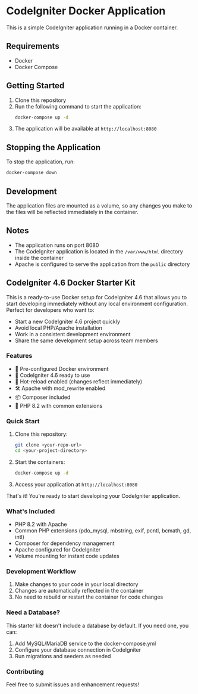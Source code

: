 # CodeIgniter Docker Application

This is a simple CodeIgniter application running in a Docker container.

## Requirements

- Docker
- Docker Compose

## Getting Started

1. Clone this repository
2. Run the following command to start the application:
   ```bash
   docker-compose up -d
   ```
3. The application will be available at `http://localhost:8080`

## Stopping the Application

To stop the application, run:
```bash
docker-compose down
```

## Development

The application files are mounted as a volume, so any changes you make to the files will be reflected immediately in the container.

## Notes

- The application runs on port 8080
- The CodeIgniter application is located in the `/var/www/html` directory inside the container
- Apache is configured to serve the application from the `public` directory 

## CodeIgniter 4.6 Docker Starter Kit

This is a ready-to-use Docker setup for CodeIgniter 4.6 that allows you to start developing immediately without any local environment configuration. Perfect for developers who want to:

- Start a new CodeIgniter 4.6 project quickly
- Avoid local PHP/Apache installation
- Work in a consistent development environment
- Share the same development setup across team members

### Features

- 🐳 Pre-configured Docker environment
- 🚀 CodeIgniter 4.6 ready to use
- 🔄 Hot-reload enabled (changes reflect immediately)
- 🛠️ Apache with mod_rewrite enabled
- 📦 Composer included
- 🔧 PHP 8.2 with common extensions

### Quick Start

1. Clone this repository:
   ```bash
   git clone <your-repo-url>
   cd <your-project-directory>
   ```

2. Start the containers:
   ```bash
   docker-compose up -d
   ```

3. Access your application at `http://localhost:8080`

That's it! You're ready to start developing your CodeIgniter application.

### What's Included

- PHP 8.2 with Apache
- Common PHP extensions (pdo_mysql, mbstring, exif, pcntl, bcmath, gd, intl)
- Composer for dependency management
- Apache configured for CodeIgniter
- Volume mounting for instant code updates

### Development Workflow

1. Make changes to your code in your local directory
2. Changes are automatically reflected in the container
3. No need to rebuild or restart the container for code changes

### Need a Database?

This starter kit doesn't include a database by default. If you need one, you can:

1. Add MySQL/MariaDB service to the docker-compose.yml
2. Configure your database connection in CodeIgniter
3. Run migrations and seeders as needed

### Contributing

Feel free to submit issues and enhancement requests!

